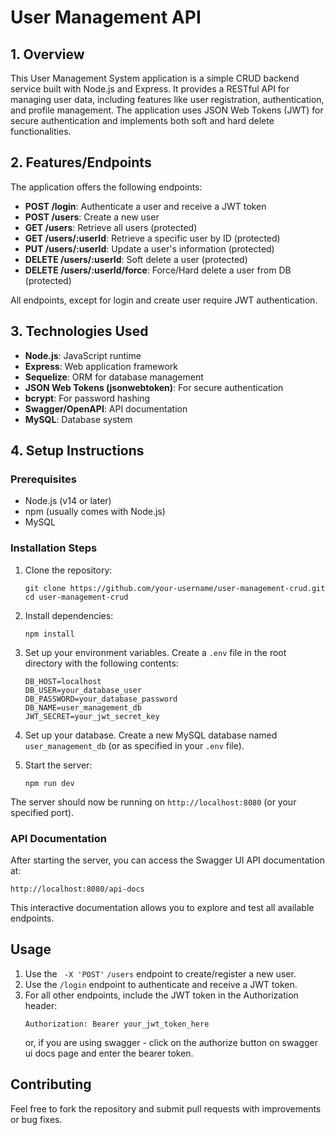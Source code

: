 # User Management API

## 1. Overview

This User Management System application is a simple CRUD backend service built with Node.js and Express. It provides a RESTful API for managing user data, including features like user registration, authentication, and profile management. The application uses JSON Web Tokens (JWT) for secure authentication and implements both soft and hard delete functionalities.

## 2. Features/Endpoints

The application offers the following endpoints:

- **POST /login**: Authenticate a user and receive a JWT token
- **POST /users**: Create a new user
- **GET /users**: Retrieve all users (protected)
- **GET /users/:userId**: Retrieve a specific user by ID (protected)
- **PUT /users/:userId**: Update a user's information (protected)
- **DELETE /users/:userId**: Soft delete a user (protected)
- **DELETE /users/:userId/force**: Force/Hard delete a user from DB (protected)

All endpoints, except for login and create user require JWT authentication.

## 3. Technologies Used

- **Node.js**: JavaScript runtime
- **Express**: Web application framework
- **Sequelize**: ORM for database management
- **JSON Web Tokens (jsonwebtoken)**: For secure authentication
- **bcrypt**: For password hashing
- **Swagger/OpenAPI**: API documentation
- **MySQL**: Database system

## 4. Setup Instructions

### Prerequisites

- Node.js (v14 or later)
- npm (usually comes with Node.js)
- MySQL

### Installation Steps

1. Clone the repository:
   ```
   git clone https://github.com/your-username/user-management-crud.git
   cd user-management-crud
   ```

2. Install dependencies:
   ```
   npm install
   ```

3. Set up your environment variables. Create a `.env` file in the root directory with the following contents:
   ```
   DB_HOST=localhost
   DB_USER=your_database_user
   DB_PASSWORD=your_database_password
   DB_NAME=user_management_db
   JWT_SECRET=your_jwt_secret_key
   ```

4. Set up your database. Create a new MySQL database named `user_management_db` (or as specified in your `.env` file).


5. Start the server:
   ```
   npm run dev
   ```

The server should now be running on `http://localhost:8080` (or your specified port).

### API Documentation

After starting the server, you can access the Swagger UI API documentation at:

```
http://localhost:8080/api-docs
```

This interactive documentation allows you to explore and test all available endpoints.

## Usage

1. Use the ` -X 'POST'` `/users` endpoint to create/register a new user.
2. Use the `/login` endpoint to authenticate and receive a JWT token.
3. For all other endpoints, include the JWT token in the Authorization header:
   ```
   Authorization: Bearer your_jwt_token_here
   ```
   or, if you are using swagger - click on the authorize button on swagger ui docs page and enter the bearer token.

## Contributing

Feel free to fork the repository and submit pull requests with improvements or bug fixes.

